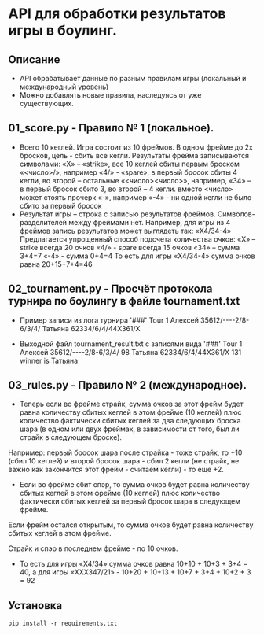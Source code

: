 # API для обработки результатов игры в боулинг.

## Описание

* API обрабатывает данные по разным правилам игры (локальный и международный уровень)
* Можно добавлять новые правила, наследуясь от уже существующих.

## 01_score.py - Правило № 1 (локальное).

* Всего 10 кеглей. Игра состоит из 10 фреймов. В одном фрейме до 2х бросков, цель - сбить все кегли.
Результаты фрейма записываются символами:
  «Х» – «strike», все 10 кеглей сбиты первым броском
  «<число>/», например «4/» - «spare», в первый бросок сбиты 4 кегли, во второй – остальные
  «<число><число>», например, «34» – в первый бросок сбито 3, во второй – 4 кегли.
  вместо <число> может стоять прочерк «-», например «-4» - ни одной кегли не было сбито за первый бросок
* Результат игры – строка с записью результатов фреймов. Символов-разделителей между фреймами нет.
Например, для игры из 4 фреймов запись результатов может выглядеть так:
  «Х4/34-4»
Предлагается упрощенный способ подсчета количества очков:
  «Х» – strike всегда 20 очков
  «4/» - spare всегда 15 очков
  «34» – сумма 3+4=7
  «-4» - сумма 0+4=4
То есть для игры «Х4/34-4» сумма очков равна 20+15+7+4=46
  
## 02_tournament.py - Просчёт протокола турнира по боулингу в файле tournament.txt

* Пример записи из лога турнира
  '###' Tour 1
  Алексей	35612/----2/8-6/3/4/
  Татьяна	62334/6/4/44X361/X

* Выходной файл tournament_result.txt c записями вида
  '###' Tour 1
  Алексей	35612/----2/8-6/3/4/    98
  Татьяна	62334/6/4/44X361/X      131
  winner is Татьяна

## 03_rules.py - Правило № 2 (международное).

* Теперь если во фрейме страйк, сумма очков за этот фрейм будет равна количеству сбитых кеглей в этом фрейме (10 кеглей)
плюс количество фактически сбитых кеглей за два следующих броска шара (в одном или двух фреймах,
в зависимости от того, был ли страйк в следующем броске).
  
Например: первый бросок шара после страйка - тоже страйк, то +10 (сбил 10 кеглей)
и второй бросок шара - сбил 2 кегли (не страйк, не важно как закончится этот фрейм - считаем кегли) - то еще +2.


* Если во фрейме сбит спэр, то сумма очков будет равна количеству сбитых кеглей в этом фрейме (10 кеглей)
плюс количество фактически сбитых кеглей за первый бросок шара в следующем фрейме.

Если фрейм остался открытым, то сумма очков будет равна количеству сбитых кеглей в этом фрейме.

Страйк и спэр в последнем фрейме - по 10 очков.

* То есть для игры «Х4/34» сумма очков равна 10+10 + 10+3 + 3+4 = 40,
а для игры «ХXX347/21» - 10+20 + 10+13 + 10+7 + 3+4 + 10+2 + 3 = 92


## Установка

```
pip install -r requirements.txt

```
